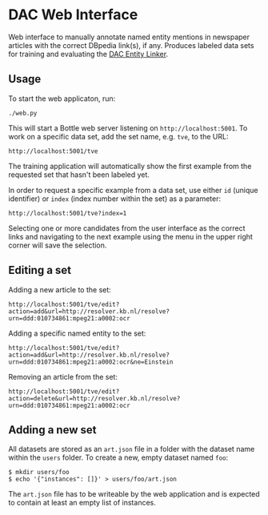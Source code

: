 # DAC Web Interface

Web interface to manually annotate named entity mentions in newspaper articles with the correct DBpedia link(s), if any. Produces labeled data sets for training and evaluating the [DAC Entity Linker](https://github.com/jlonij/dac).

## Usage

To start the web applicaton, run:

```
./web.py
```

This will start a Bottle web server listening on `http://localhost:5001`. To work on a specific data set, add the set name, e.g. `tve`, to the URL:

```
http://localhost:5001/tve
```

The training application will automatically show the first example from the requested set that hasn't been labeled yet.

In order to request a specific example from a data set, use either `id` (unique identifier) or `index` (index number within the set) as a parameter:

```
http://localhost:5001/tve?index=1
```
Selecting one or more candidates from the user interface as the correct links and navigating to the next example using the menu in the upper right corner will save the selection.

## Editing a set

Adding a new article to the set:

```
http://localhost:5001/tve/edit?action=add&url=http://resolver.kb.nl/resolve?urn=ddd:010734861:mpeg21:a0002:ocr
```

Adding a specific named entity to the set:

```
http://localhost:5001/tve/edit?action=add&url=http://resolver.kb.nl/resolve?urn=ddd:010734861:mpeg21:a0002:ocr&ne=Einstein
```
Removing an article from the set:

```
http://localhost:5001/tve/edit?action=delete&url=http://resolver.kb.nl/resolve?urn=ddd:010734861:mpeg21:a0002:ocr
```

## Adding a new set

All datasets are stored as an `art.json` file in a folder with the dataset name within the `users` folder. To create a new, empty dataset named `foo`:

```
$ mkdir users/foo
$ echo '{"instances": []}' > users/foo/art.json
```

The `art.json` file has to be writeable by the web application and is expected to contain at least an empty list of instances.

